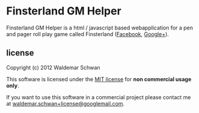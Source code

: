 # Finsterland GM Helper

Finsterland GM Helper is a html / javascript based webapplication for a pen and pager roll play game called Finsterland ([Facebook](https://www.facebook.com/finsterland), [Google+](https://plus.google.com/104724883598241411302/posts)).


## license

Copyright (c) 2012 Waldemar Schwan

This software is licensed under the [MIT license](http://www.opensource.org/licenses/MIT) for **non commercial usage only**.

If you want to use this software in a commercial project please contact me at <waldemar.schwan+license@googlemail.com>.